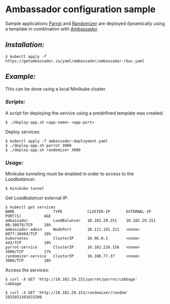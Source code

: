 # Ambassador configuration sample

Sample applications [Parrot](https://github.com/medeiser/parrot) and [Randomizer](https://github.com/medeiser/randomizer) are deployed dynamically using a template in combination with [Ambassador](https://www.getambassador.io/).

## *Installation:*

```shell
$ kubectl apply -f https://getambassador.io/yaml/ambassador/ambassador-rbac.yaml
```

## *Example:*

This can be done using a local Minikube cluster.

### *Scripts:*

A script for deploying the service using a predefined template was created:

```shell
$ ./deploy-app.sh <app-name> <app-port>
```

Deploy services:

```shell
$ kubectl apply -f ambassador-deployment.yaml
$ ./deploy-app.sh parrot 3000
$ ./deploy-app.sh randomizer 3000
```

### *Usage:*

Minikube tunneling must be enabled in order to access to the *Loadbalancer*.

```shell
$ minikube tunnel
```

Get *Loadbalancer* external IP:

```shell
$ kubectl get services
NAME                 TYPE           CLUSTER-IP       EXTERNAL-IP     PORT(S)          AGE
ambassador           LoadBalancer   10.102.29.151    10.102.29.151   80:30979/TCP     18h
ambassador-admin     NodePort       10.111.191.211   <none>          8877:30404/TCP   18h
kubernetes           ClusterIP      10.96.0.1        <none>          443/TCP          18h
parrot-service       ClusterIP      10.102.226.156   <none>          3000/TCP         17h
randomizer-service   ClusterIP      10.108.77.37     <none>          3000/TCP         18h
```

Access the services:

```shell
$ curl -X GET 'http://10.102.29.151/parrot/parrot/cabbage'
cabbage
```

```shell
$ curl -X GET 'http://10.102.29.151/randomizer/random'
2825021391833208
```
